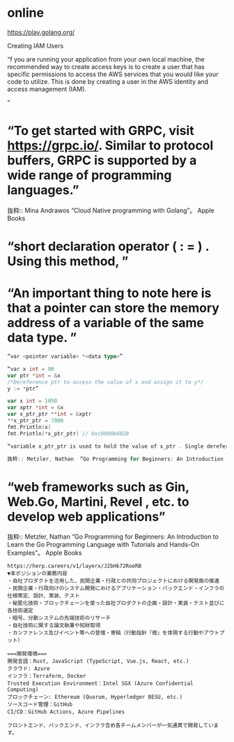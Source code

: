 # online
https://play.golang.org/

Creating IAM Users

“f you are running your application from your own local machine, the recommended way to create access keys is to create a user that has specific permissions to access the AWS services that you would like your code to utilize. This is done by creating a user in the AWS identity and access management (IAM).

”

# “To get started with GRPC, visit https://grpc.io/. Similar to protocol buffers, GRPC is supported by a wide range of programming languages.”

抜粋:: Mina Andrawos  “Cloud Native programming with Golang”。 Apple Books  


# “short declaration operator ( : = ) . Using this method, ”

# “An important thing to note here is that a pointer can store the memory address of a variable of the same data type. ”
```go
“var <pointer variable> *<data type>”

“var x int = 90
var ptr *int = &x
/*Dereference ptr to access the value of x and assign it to y*/
y := *ptr”

var x int = 1050
var xptr *int = &x
var x_ptr_ptr **int = &xptr
**x_ptr_ptr = 7000
fmt.Println(x)
fmt.Println(*x_ptr_ptr) // 0xc0000b6020

“variable x_ptr_ptr is used to hold the value of x_ptr . Single dereferencing of xptr_ptr as *x_ptr_ptr will give us the value of x_ptr which would be the address of x . Double dereferencing of x_ptr_ptr as **x_ptr_ptr will give us the value of x . The statement **x_ptr_ptr = 7000 will change the value of x to 7000 .”

抜粋:: Metzler, Nathan  “Go Programming for Beginners: An Introduction to Learn the Go Programming Language with Tutorials and Hands-On Examples”。 Apple Books  
```

# “web frameworks such as Gin, Web.Go, Martini, Revel , etc. to develop web applications”

抜粋:: Metzler, Nathan  “Go Programming for Beginners: An Introduction to Learn the Go Programming Language with Tutorials and Hands-On Examples”。 Apple Books 

```
https://herp.careers/v1/layerx/J2bHk72RoeRB
▼本ポジションの業務内容
・自社プロダクトを活用した、民間企業・行政との共同プロジェクトにおける開発面の推進
・民間企業・行政向けのシステム開発におけるアプリケーション・バックエンド・インフラの仕様策定、設計、実装、テスト
・秘匿化技術・ブロックチェーンを使った自社プロダクトの企画・設計・実装・テスト並びに各技術選定
・暗号、分散システムの先端技術のリサーチ
・自社技術に関する論文執筆や知財取得
・カンファレンス及びイベント等への登壇・寄稿（行動指針『徳』を体現する行動やアウトプット）

===開発環境===
開発言語：Rust, JavaScript (TypeScript, Vue.js, React, etc.)
クラウド: Azure
インフラ：Terraform, Docker
Trusted Execution Environment：Intel SGX (Azure Confidential Computing)
ブロックチェーン: Ethereum (Quorum, Hyperledger BESU, etc.)
ソースコード管理：GitHub
CI/CD：GitHub Actions, Azure Pipelines

フロントエンド、バックエンド、インフラ含め各チームメンバーが一気通貫で開発しています。
```
